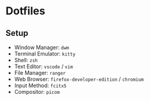 # Dotfiles

## Setup

- Window Manager: `dwm`
- Terminal Emulator: `kitty`
- Shell: `zsh`
- Text Editor: `vscode` / `vim`
- File Manager: `ranger`
- Web Browser: `firefox-developer-edition` / `chromium`
- Input Method: `fcitx5`
- Compositor: `picom`
